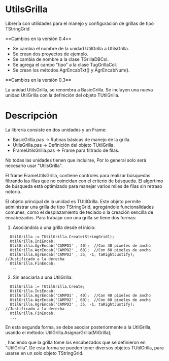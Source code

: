 UtilsGrilla
==============

Librería con utilidades para el manejo y configuración de grillas de tipo TStringGrid 

==Cambios en la versión 0.4==

* Se cambia el nombre de la unidad UtilGrilla a UtilsGrilla.
* Se crean dos proyectos de ejemplo.
* Se cambia de nombre a la clase TGrillaDBCol.
* Se agrega el campo "tipo" a la clase TugGrillaCol.
* Se crean los métodos AgrEncabTxt() y AgrEncabNum().

==Cambios en la versión 0.3==

La unidad UtilsGrilla, se renombra a BasicGrilla.
Se incluyen una nueva unidad UtilGrilla con la definición del objeto TUtilGrilla.

Descripción
===========

La librería consiste en dos unidades y un Frame:

* BasicGrilla.pas -> Rutinas básicas de manejo de la grilla.
* UtilsGrilla.pas -> Definición del objeto TUtilGrilla.
* FrameUtilsGrilla.pas -> Frame para filtrado de filas.

No todas las unidades tienen que incluirse, Por lo general solo será necesario usar "UtilsGrilla".

El frame FrameUtilsGrilla, contiene controles para realizar búsquedas filtrando las filas que no 
coincidan con el criterio de búsqueda. El algortimo de búsqueda está optimizado para manejar 
varios miles de filas sin retraso notorio.

El objeto principal de la unidad es TUtilGrilla. Este objeto permite administrar una grilla
de tipo TStringGrid, agregándole funcionalidades comunes, como el desplazamiento de teclado 
o la creación sencilla de encabezados. Para trabajar con una grilla se tiene dos formas:

1. Asociándola a una grilla desde el inicio:

```
  UtilGrilla := TUtilGrilla.Create(StringGrid1);
  UtilGrilla.IniEncab;
  UtilGrilla.AgrEncab('CAMPO1' , 40);  //Con 40 pixeles de ancho
  UtilGrilla.AgrEncab('CAMPO2' , 60);  //Con 60 pixeles de ancho
  UtilGrilla.AgrEncab('CAMPO3' , 35, -1, taRightJustify); //Justificado a la derecha
  UtilGrilla.FinEncab;
  ...
```

2. Sin asociarla a una UtilGrilla:

```
  UtilGrilla := TUtilGrilla.Create;
  UtilGrilla.IniEncab;
  UtilGrilla.AgrEncab('CAMPO1' , 40);  //Con 40 pixeles de ancho
  UtilGrilla.AgrEncab('CAMPO2' , 60);  //Con 60 pixeles de ancho
  UtilGrilla.AgrEncab('CAMPO3' , 35, -1, taRightJustify); //Justificado a la derecha
  UtilGrilla.FinEncab;
  ...
```

En esta segunda forma, se debe asociar posteriormente a la UtilGrilla, usando el método:
   UtilGrilla.AsignarGrilla(MiGrilla);

, haciendo que la grilla tome los encabezados que se definieron en "UtilGrilla". De esta
forma se pueden tener diversos objetos TUtilGrilla, para usarse en un solo objeto
TStringGrid.
